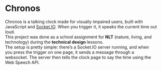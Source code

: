 # Chronos

Chronos is a talking clock made for visually impaired users, built with JavaScript and [Socket.IO](https://github.com/socketio/socket.io). When you trigger it, it speaks the current time out loud.  
This project was done as a school assignment for **NLT** (nature, living, and technology) during the **technical design** lessons.  
The setup is pretty simple: there’s a Socket.IO server running, and when you press the trigger on one page, it sends a message through a websocket. The server then tells the clock page to say the time using the Web Speech API.  
